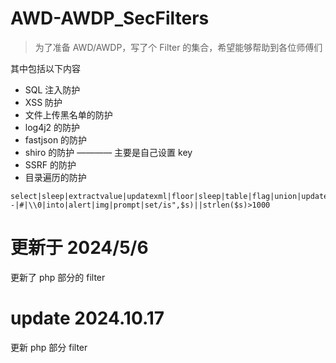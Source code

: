 # AWD-AWDP_SecFilters
> 为了准备 AWD/AWDP，写了个 Filter 的集合，希望能够帮助到各位师傅们

其中包括以下内容

- SQL 注入防护
- XSS 防护
- 文件上传黑名单的防护
- log4j2 的防护
- fastjson 的防护
- shiro 的防护 ———— 主要是自己设置 key
- SSRF 的防护
- 目录遍历的防护



```none
select|sleep|extractvalue|updatexml|floor|sleep|table|flag|union|update|and|or|delete|insert|truncate|char|substr|ascii|declare|exec|count|master|into|drop|execute|table|\\\\$|\'|\"|--|#|\\0|into|alert|img|prompt|set/is",$s)||strlen($s)>1000
```

# 更新于 2024/5/6

更新了 php 部分的 filter

# update 2024.10.17

更新 php 部分 filter

